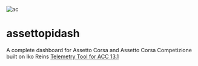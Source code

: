 ![ac](https://i.pinimg.com/originals/8d/0f/ab/8d0fab3dc94863ac70f092d2ea44a95e.png)
# assettopidash

A complete dashboard for Assetto Corsa and Assetto Corsa Competizione built on Iko Reins [Telemetry Tool for ACC 13.1](https://www.racedepartment.com/downloads/telemetry-tool-for-acc.34563/)
